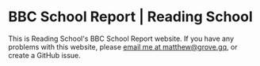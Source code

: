# BBC School Report | Reading School
This is Reading School's BBC School Report website. If you have any problems with this website, please [email me at matthew@grove.gq](mailto:matthew@grove.gq), or create a GitHub issue.
